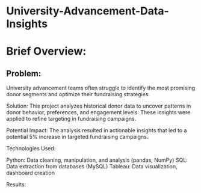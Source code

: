# University-Advancement-Data-Insights

# Brief Overview:

## Problem: 
University advancement teams often struggle to identify the most promising donor segments and optimize their fundraising strategies.

Solution: This project analyzes historical donor data to uncover patterns in donor behavior, preferences, and engagement levels. These insights were applied to refine targeting in fundraising campaigns.

Potential Impact: The analysis resulted in actionable insights that led to a potential 5% increase in targeted fundraising campaigns.

Technologies Used:

Python: Data cleaning, manipulation, and analysis (pandas, NumPy)
SQL: Data extraction from databases (MySQL)
Tableau: Data visualization, dashboard creation

Results:
